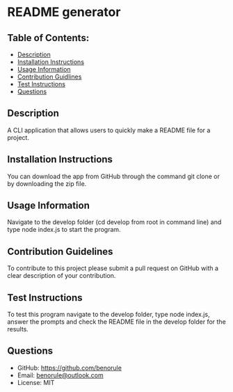 # README generator
## Table of Contents: 
 * [Description](#Description) 
* [Installation Instructions](#Installation-Instructions) 
* [Usage Information](#Usage-Information) 
* [Contribution Guidlines](#Contribution-Guidelines) 
* [Test Instructions](#Test-Instructions) 
* [Questions](#Questions) 
## Description 
A CLI application that allows users to quickly make a README file for a project.
## Installation Instructions 
You can download the app from GitHub through the command git clone or by downloading the zip file.
## Usage Information 
Navigate to the develop folder (cd develop from root in command line) and type node index.js to start the program.
## Contribution Guidelines 
To contribute to this project please submit a pull request on GitHub with a clear description of your contribution.
## Test Instructions 
To test this program navigate to the develop folder, type node index.js, answer the prompts and check the README file in the develop folder for the results.
## Questions 
 * GitHub: https://github.com/benorule
* Email: benorule@outlook.com
* License: MIT
